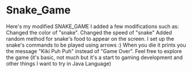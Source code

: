 # Snake_Game
Here's my modified SNAKE_GAME
I added a few modifications such as:
Changed the color of "snake".
Changed the speed of "snake"
Added random method for snake's food to appear on the screen.
I set up the snake's commands to be played using arrows :)
When you die it prints you the message "Kiki Puh Puh" instead of "Game Over".
Feel free to explore the game (it's basic, not much but it's a start to gaming development and other things I want to try in Java Language)
